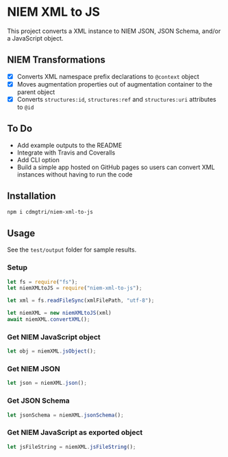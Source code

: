 
# NIEM XML to JS

This project converts a XML instance to NIEM JSON, JSON Schema, and/or a JavaScript object.

## NIEM Transformations

- [x] Converts XML namespace prefix declarations to `@context` object
- [x] Moves augmentation properties out of augmentation container to the parent object
- [x] Converts `structures:id`, `structures:ref` and `structures:uri` attributes to `@id`

## To Do

- Add example outputs to the README
- Integrate with Travis and Coveralls
- Add CLI option
- Build a simple app hosted on GitHub pages so users can convert XML instances without having to run the code

## Installation

```sh
npm i cdmgtri/niem-xml-to-js
```

## Usage

See the `test/output` folder for sample results.

### Setup

```js
let fs = require("fs");
let niemXMLtoJS = require("niem-xml-to-js");

let xml = fs.readFileSync(xmlFilePath, "utf-8");

let niemXML = new niemXMLtoJS(xml)
await niemXML.convertXML();
```

### Get NIEM JavaScript object

```js
let obj = niemXML.jsObject();
```

### Get NIEM JSON

```js
let json = niemXML.json();
```

### Get JSON Schema

```js
let jsonSchema = niemXML.jsonSchema();
```

### Get NIEM JavaScript as exported object

```js
let jsFileString = niemXML.jsFileString();
```
